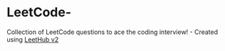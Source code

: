 # LeetCode-
Collection of LeetCode questions to ace the coding interview! - Created using [LeetHub v2](https://github.com/arunbhardwaj/LeetHub-2.0)

